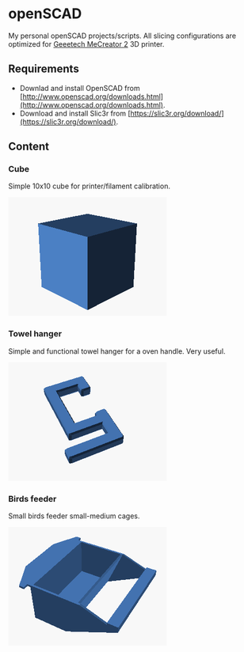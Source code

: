 # openSCAD

My personal openSCAD projects/scripts. All slicing configurations are optimized for [Geeetech  MeCreator 2](http://www.geeetech.com/wiki/index.php/MeCreator_2_Desktop_3D_Printer) 3D printer.

## Requirements 

* Downlad and install OpenSCAD from [http://www.openscad.org/downloads.html](http://www.openscad.org/downloads.html).
* Download and install Slic3r from [https://slic3r.org/download/](https://slic3r.org/download/).

## Content

### Cube
Simple 10x10 cube for printer/filament calibration.

![Cube](cube/cube.png "Cube")

### Towel hanger
Simple and functional towel hanger for a oven handle. Very useful.

![Towel hanger](towel-hanger/towel-hanger.png "Towel hanger")

### Birds feeder
Small birds feeder small-medium cages.

![Birds feeder](birds-feeder/birds-feeder.png "Birds feeder")

